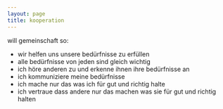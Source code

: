 ```yaml
---
layout: page
title: kooperation
---
```


will gemeinschaft so:

* wir helfen uns unsere bedürfnisse zu erfüllen
* alle bedürfnisse von jeden sind gleich wichtig
* ich höre anderen zu und erkenne ihnen ihre bedürfnisse an
* ich kommuniziere meine bedürfnisse
* ich mache nur das was ich für gut und richtig halte
* ich vertraue dass andere nur das machen was sie für gut und richtig halten


